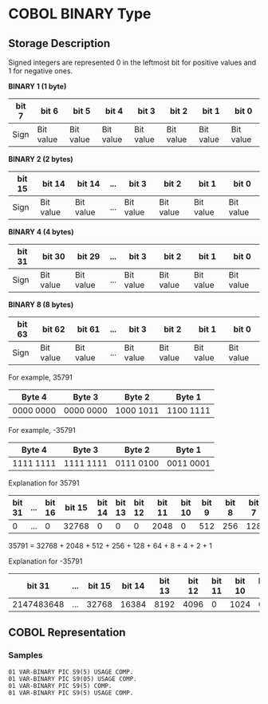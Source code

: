 

# COBOL BINARY Type
## Storage Description
Signed integers are represented 0 in the leftmost bit for positive values and 1 for negative ones.

**BINARY 1 (1 byte)**

|bit 7|bit 6|bit 5|bit 4|bit 3|bit 2|bit 1|bit 0|
|-|-|-|-|-|-|-|-|
|Sign|Bit value|Bit value|Bit value|Bit value|Bit value|Bit value|Bit value|

**BINARY 2 (2 bytes)**

|bit 15|bit 14|bit 14|...|bit 3|bit 2|bit 1|bit 0|
|-|-|-|-|-|-|-|-|
|Sign|Bit value|Bit value|...|Bit value|Bit value|Bit value|Bit value|

**BINARY 4 (4 bytes)**

|bit 31|bit 30|bit 29|...|bit 3|bit 2|bit 1|bit 0|
|-|-|-|-|-|-|-|-|
|Sign|Bit value|Bit value|...|Bit value|Bit value|Bit value|Bit value|

**BINARY 8 (8 bytes)**

|bit 63|bit 62|bit 61|...|bit 3|bit 2|bit 1|bit 0|
|-|-|-|-|-|-|-|-|
|Sign|Bit value|Bit value|...|Bit value|Bit value|Bit value|Bit value|

For example, 35791

|Byte 4|Byte 3|Byte 2|Byte 1|
|-|-|-|-|
|0000 0000|0000 0000|1000 1011|1100 1111|

For example, -35791

|Byte 4|Byte 3|Byte 2|Byte 1|
|-|-|-|-|
|1111 1111|1111 1111|0111 0100|0011 0001|

Explanation for 35791

|bit 31|...|bit 16|bit 15|bit 14|bit 13|bit 12|bit 11|bit 10|bit 9|bit 8|bit 7|bit 6|bit 5|bit 4|bit 3|bit 2|bit 1|bit 0|
|-|-|-|-|-|-|-|-|-|-|-|-|-|-|-|-|-|-|-|
|0|...|0|32768|0|0|0|2048|0|512|256|128|64|0|0|8|4|2|1|

35791 = 32768 + 2048 + 512 + 256 + 128 + 64 + 8 + 4 + 2 + 1

Explanation for -35791

|bit 31|...|bit 15|bit 14|bit 13|bit 12|bit 11|bit 10|bit 9|bit 8|bit 7|bit 6|bit 5|bit 4|bit 3|bit 2|bit 1|bit 0|
|-|-|-|-|-|-|-|-|-|-|-|-|-|-|-|-|-|-|
|2147483648|...|32768|16384|8192|4096|0|1024|0|0|0|0|32|16|0|0|0|1|

## COBOL Representation
### Samples
```
01 VAR-BINARY PIC S9(5) USAGE COMP.
01 VAR-BINARY PIC S9(05) USAGE COMP.
01 VAR-BINARY PIC S9(5) COMP.
01 VAR-BINARY PIC S9(5) USAGE COMP.
```

